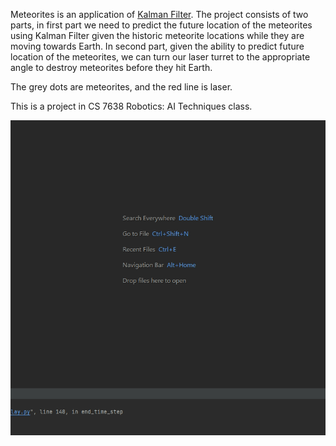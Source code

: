 Meteorites is an application of [Kalman Filter](https://en.wikipedia.org/wiki/Kalman_filter). The project consists of two parts, in first part we need to predict the future location of the meteorites using Kalman Filter given the historic meteorite locations while they are moving towards Earth. In second part, given the ability to predict future location of the meteorites, we can turn our laser turret to the appropriate angle to destroy meteorites before they hit Earth.

The grey dots are meteorites, and the red line is laser.

This is a project in CS 7638 Robotics: AI Techniques class.

![Meteorites](/Meteorites/meteorites.gif "Meteorites")
